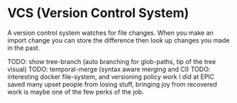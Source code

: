 # VCS (Version Control System)

A version control system watches for file changes.
When you make an import change you can store the difference
then look up changes you made in the past.


TODO: show tree-branch (auto branching for glob-paths, tip of the tree visual)
TODO: temporal-merge (syntax aware merging and CI)
TODO: interesting docker file-system, and versioning policy work I did at EPIC
 saved many upset people from losing stuff, bringing joy from recovered work 
 is maybe one of the few perks of the job.
